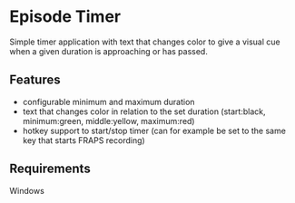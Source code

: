 Episode Timer
=============

Simple timer application with text that changes color to give a visual cue when a given duration is approaching or has passed.

## Features

  - configurable minimum and maximum duration
  - text that changes color in relation to the set duration (start:black, minimum:green, middle:yellow, maximum:red)
  - hotkey support to start/stop timer (can for example be set to the same key that starts FRAPS recording)

## Requirements

Windows